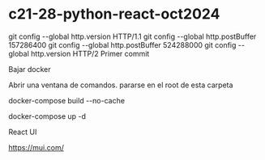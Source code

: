 # c21-28-python-react-oct2024

git config --global http.version HTTP/1.1
git config --global http.postBuffer 157286400
git config --global http.postBuffer 524288000
git config --global http.version HTTP/2
Primer commit

Bajar docker

Abrir una ventana de comandos.
pararse en el root de esta carpeta


docker-compose build --no-cache

docker-compose up -d


React UI

https://mui.com/